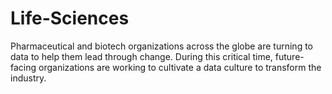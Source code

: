 # Life-Sciences
Pharmaceutical and biotech organizations across the globe are turning to data to help them lead through change. During this critical time, future-facing organizations are working to cultivate a data culture to transform the industry. 
